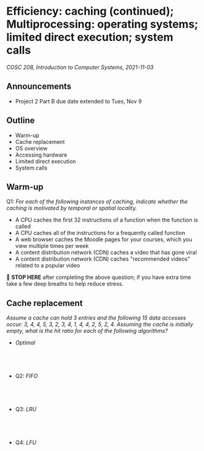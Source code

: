 # Efficiency: caching (continued); Multiprocessing: operating systems; limited direct execution; system calls
_COSC 208, Introduction to Computer Systems, 2021-11-03_

## Announcements
* Project 2 Part B due date extended to Tues, Nov 9

## Outline
* Warm-up
* Cache replacement
* OS overview
* Accessing hardware
* Limited direct execution
* System calls

## Warm-up
Q1: _For each of the following instances of caching, indicate whether the caching is motivated by temporal or spatial locality._
* A CPU caches the first 32 instructions of a function when the function is called
* A CPU caches all of the instructions for a frequently called function
* A web browser caches the Moodle pages for your courses, which you view multiple times per week
* A content distribution network (CDN) caches a video that has gone viral
* A content distribution network (CDN) caches "recommended videos" related to a popular video

🛑 **STOP HERE** after completing the above question; if you have extra time take a few deep breaths to help reduce stress.

## Cache replacement
_Assume a cache can hold 3 entries and the following 15 data accesses occur: 3, 4, 4, 5, 3, 2, 3, 4, 1, 4, 4, 2, 5, 2, 4. Assuming the cache is initially empty, what is the hit ratio for each of the following algorithms?_
* _Optimal_
    ```




    ```
* Q2: _FIFO_
    ```




    ```
* Q3: _LRU_
    ```




    ```
* Q4: _LFU_